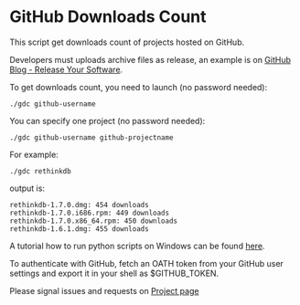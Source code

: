 GitHub Downloads Count
======================

This script get downloads count of projects hosted on GitHub.

Developers must uploads archive files as release, an example is on [GitHub Blog - Release Your Software](https://github.com/blog/1547-release-your-software).

To get downloads count, you need to launch (no password needed):

    ./gdc github-username

You can specify one project (no password needed):

    ./gdc github-username github-projectname

For example:

    ./gdc rethinkdb

output is:

    rethinkdb-1.7.0.dmg: 454 downloads
    rethinkdb-1.7.0.i686.rpm: 449 downloads
    rethinkdb-1.7.0.x86_64.rpm: 450 downloads
    rethinkdb-1.6.1.dmg: 455 downloads
    
A tutorial how to run python scripts on Windows can be found [here](http://pythoncentral.io/execute-python-script-file-shell/ "How to Run a Python Script via a File or the Shell").

To authenticate with GitHub, fetch an OATH token from your GitHub user settings and export it in your shell as $GITHUB_TOKEN.

Please signal issues and requests on [Project page](https://github.com/mmilidoni/github-downloads-count)

